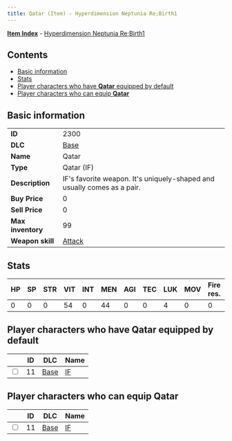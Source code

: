 ```yaml
---
title: Qatar (Item) - Hyperdimension Neptunia Re;Birth1
---
```


[**Item Index**](/neptunia/rb1/item/index.html) - [Hyperdimension Neptunia Re;Birth1](/neptunia/rb1)

## Contents

- [Basic information](#basic-information)
- [Stats](#stats)
- [Player characters who have **Qatar** equipped by default](#player-characters-who-have-qatar-equipped-by-default)
- [Player characters who can equip **Qatar**](#player-characters-who-can-equip-qatar)
## Basic information

|   |   |
| -- | -- |
| **ID** | 2300 |
| **DLC** | [Base](/neptunia/rb1/dlc/1-base.html) |
| **Name** | Qatar |
| **Type** | Qatar (IF) |
| **Description** | IF's favorite weapon. It's uniquely-shaped and usually comes as a pair. |
| **Buy Price** | 0 |
| **Sell Price** | 0 |
| **Max inventory** | 99 |
| **Weapon skill** | [Attack](/neptunia/rb1/skill/1-2101-attack.html) |


## Stats

| HP | SP | STR | VIT | INT | MEN | AGI | TEC | LUK | MOV | Fire res. | Ice res. | Wind res. | Lightning res. |
| -- | -- | --- | --- | --- | --- | --- | --- | --- | --- | --------- | -------- | --------- | -------------- |
| 0 | 0 | 0 | 54 | 0 | 44 | 0 | 0 | 4 | 0 | 0 | 0 | 0 | 0 |


## Player characters who have **Qatar** equipped by default

|    | ID | DLC | Name |
| -- | -- | --- | ---- |
| <input type="checkbox" id="rb1-player-1-11" class="trackbox" /> | 11 | [Base](/neptunia/rb1/dlc/1-base.html) | [IF](/neptunia/rb1/player/1-11-if.html) |


## Player characters who can equip **Qatar**

|    | ID | DLC | Name |
| -- | -- | --- | ---- |
| <input type="checkbox" id="rb1-player-1-11" class="trackbox" /> | 11 | [Base](/neptunia/rb1/dlc/1-base.html) | [IF](/neptunia/rb1/player/1-11-if.html) |
